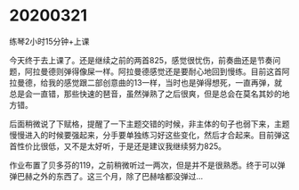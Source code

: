 # 20200321

练琴2小时15分钟+上课

今天终于去上课了。还是继续之前的两首825，感觉很忧伤，前奏曲还是节奏问题，阿拉曼德则弹得像屎一样。阿拉曼德感觉还是要耐心地回到慢练。目前这首阿拉曼德，给我的感觉跟二部创意曲的13一样，当时也是弹得想死，一直再弹，就总是会一直错，那些快速的琶音，虽然弹熟了之后很爽，但是总会在莫名其妙的地方错。

后面稍微说了下赋格，提醒了一下主题交错的时候，非主体的句子也弱下来，主题慢慢进入的时候要强起来，分手要单独练习好这些变化，然后才合起来。目前弹这首性价比很低，又不是太好听，于是还是建议我继续努力825。

作业布置了贝多芬的119，之前稍微听过一两次，但是并不是很熟悉。终于可以弹弹巴赫之外的东西了。这三个月，除了巴赫啥都没弹过...
